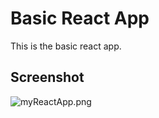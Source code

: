 # Basic React App
This is the basic react app.

## Screenshot
![myReactApp.png](https://live-websites.000webhostapp.com/React%20Basic%20App/myReactApp.png)
